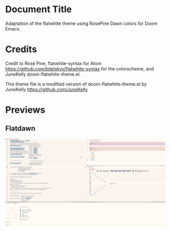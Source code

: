 # Document Title

Adaptation of the flatwhite theme using RosePine Dawn colors for Doom Emacs.

# Credits

Credit to Rosé Pine, flatwhite-syntax for Atom <https://github.com/biletskyy/flatwhite-syntax> for the colorscheme, and JuneKelly doom-flatwhite-theme.el.

This theme file is a modified version of doom-flatwhite-theme.el by
JuneKelly <https://github.com/JuneKelly>

# Previews

## Flatdawn
![Screenshot (main)](screenshots/flatdawn.png)

